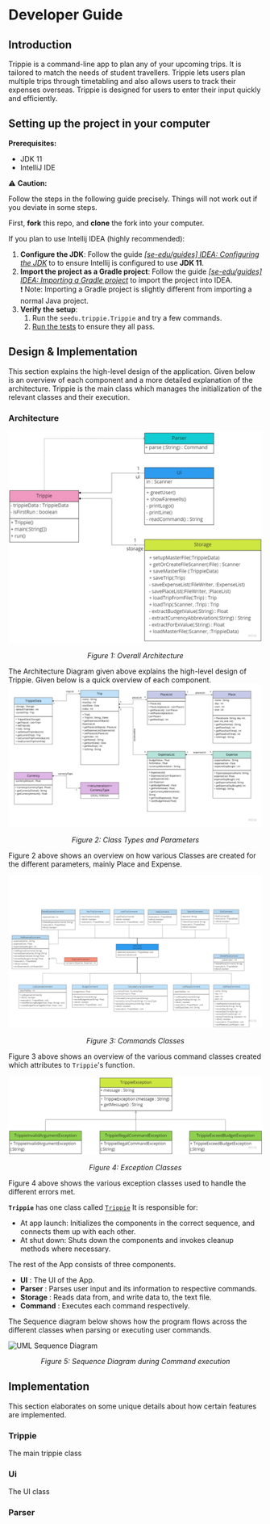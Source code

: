 # Developer Guide

## Introduction

Trippie is a command-line app to plan any of your upcoming trips. It is tailored to match the needs of student travellers. Trippie lets users plan multiple trips through timetabling and also allows users to track their expenses overseas. Trippie is designed for users to enter their input quickly and efficiently.

## Setting up the project in your computer

**Prerequisites:**
* JDK 11
* IntelliJ IDE

<div markdown="span" class="alert alert-warning">

⚠ **Caution:**

Follow the steps in the following guide precisely. Things will not work out if you deviate in some steps.
</div>

First, **fork** this repo, and **clone** the fork into your computer.

If you plan to use Intellij IDEA (highly recommended):
1. **Configure the JDK**: Follow the guide [_[se-edu/guides] IDEA: Configuring the JDK_](https://se-education.org/guides/tutorials/intellijJdk.html) to to ensure Intellij is configured to use **JDK 11**.
1. **Import the project as a Gradle project**: Follow the guide [_[se-edu/guides] IDEA: Importing a Gradle project_](https://se-education.org/guides/tutorials/intellijImportGradleProject.html) to import the project into IDEA.<br>
  :exclamation: Note: Importing a Gradle project is slightly different from importing a normal Java project.
1. **Verify the setup**:
   1. Run the `seedu.trippie.Trippie` and try a few commands.
   2. [Run the tests](Testing.md) to ensure they all pass. 

## Design & Implementation

This section explains the high-level design of the application. Given below is an overview of each component and a more detailed explanation of the architecture. Trippie is the main class which manages the initialization of the relevant classes and their execution.

### Architecture

![UML Diagram Main](https://github.com/AY2021S1-CS2113T-W11-2/tp/blob/master/docs/Trippie%20UML-Main.jpg?raw=true)
<center><i>Figure 1: Overall Architecture</i></center>

The Architecture Diagram given above explains the high-level design of Trippie. Given below is a quick overview of each component.
![UML Diagram](https://github.com/AY2021S1-CS2113T-W11-2/tp/blob/master/docs/Trippie%20UML-Class%20Diagram.jpg?raw=true)
<center><i>Figure 2: Class Types and Parameters</i></center>

Figure 2 above shows an overview on how various Classes are created for the different parameters, mainly Place and Expense.

![UML Diagram Command](https://github.com/AY2021S1-CS2113T-W11-2/tp/blob/master/docs/Trippie%20UML-Command.jpg?raw=true)
<center><i>Figure 3: Commands Classes</i></center>

Figure 3 above shows an overview of the various command classes created which attributes to `Trippie`'s function.

![UML Diagram Exception](https://github.com/AY2021S1-CS2113T-W11-2/tp/blob/master/docs/Trippie%20UML-Exception.jpg?raw=true)
<center><i>Figure 4: Exception Classes</i></center>

Figure 4 above shows the various exception classes used to handle the different errors met.

**`Trippie`** has one class called [`Trippie`](https://github.com/AY2021S1-CS2113T-W11-2/tp/blob/master/src/main/java/seedu/trippie/Trippie.java?) It is responsible for:
* At app launch: Initializes the components in the correct sequence, and connects them up with each other.
* At shut down: Shuts down the components and invokes cleanup methods where necessary.

The rest of the App consists of three components.
- **UI** : The UI of the App.
- **Parser** : Parses user input and its information to respective commands.
- **Storage** : Reads data from, and write data to, the text file.
- **Command** : Executes each command respectively.

The Sequence diagram below shows how the program flows across the different classes when parsing or executing user commands.

![UML Sequence Diagram](https://i.imgur.com/hHq7ltY.png)

<center><i>Figure 5: Sequence Diagram during Command execution</i></center>

## Implementation

This section elaborates on some unique details about how certain features are implemented.
### Trippie
The main trippie class
### Ui
The UI class
### Parser